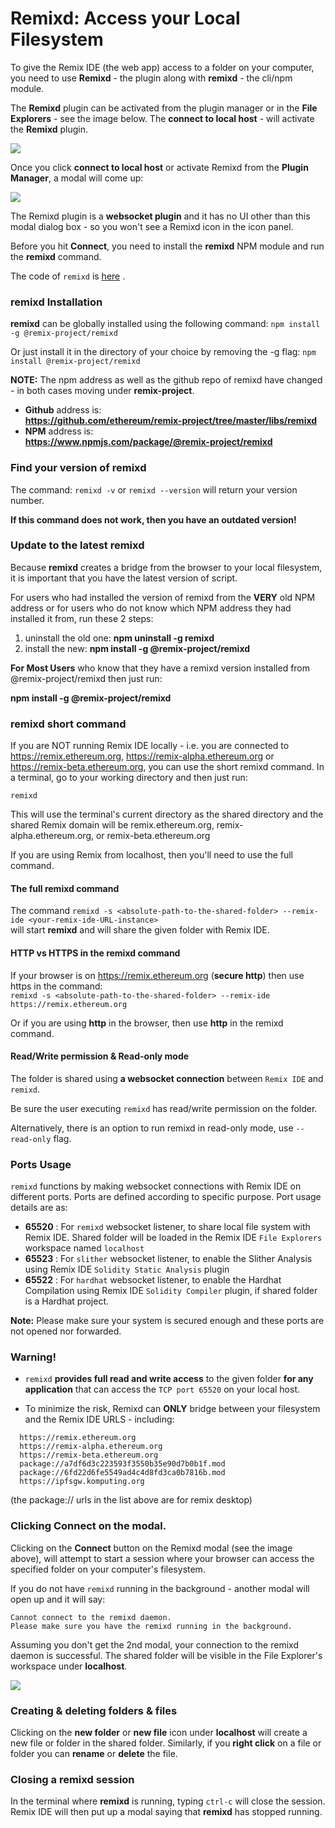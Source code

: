 Remixd: Access your Local Filesystem 
=========================================
To give the Remix IDE (the web app) access to a folder on your computer, you need to use **Remixd** - the plugin along with **remixd** - the cli/npm module. 

The **Remixd** plugin can be activated from the plugin manager or in the **File Explorers** - see the image below.  The **connect to local host** - will activate the **Remixd** plugin.

![](images/a-remixd-fe.png)

Once you click **connect to local host** or activate Remixd from the **Plugin Manager**, a modal will come up:

![](images/a-remixd-modal.png)

The Remixd plugin is a **websocket plugin** and it has no UI other than this modal dialog box - so you won't see a Remixd icon in the icon panel.

Before you hit **Connect**, you need to install the **remixd** NPM module and run the **remixd** command. 

The code of `remixd` is
[here](https://github.com/ethereum/remix-project/tree/master/libs/remixd) .

### remixd Installation
**remixd** can be globally installed using the following command:
`npm install -g @remix-project/remixd`

Or just install it in the directory of your choice by removing the -g flag:
`npm install @remix-project/remixd`

**NOTE:** The npm address as well as the github repo of remixd have changed - in both cases moving under **remix-project**. 
- **Github** address is:<br>
**https://github.com/ethereum/remix-project/tree/master/libs/remixd**
- **NPM** address is: <br>
**https://www.npmjs.com/package/@remix-project/remixd**

### Find your version of remixd
The command: `remixd -v` or `remixd --version` will return your version number.  

**If this command does not work, then you have an outdated version!**
### Update to the latest remixd
Because **remixd** creates a bridge from the browser to your local filesystem, it is important that you have the latest version of script.  

For users who had installed the version of remixd from the **VERY** old NPM address or for users who do not know which NPM address they had installed it from, run these 2 steps:

1. uninstall the old one: **npm uninstall -g remixd**
2. install the new: **npm install -g @remix-project/remixd**

**For Most Users** who know that they have a remixd version installed from @remix-project/remixd then just run: 

**npm install -g @remix-project/remixd**

### remixd short command
If you are NOT running Remix IDE locally - i.e. you are connected to https://remix.ethereum.org, https://remix-alpha.ethereum.org or https://remix-beta.ethereum.org, you can use the short remixd command. In a terminal, go to your working directory and then just run:

`remixd`

This will use the terminal's current directory as the shared directory and the shared Remix domain will be remix.ethereum.org, remix-alpha.ethereum.org, or remix-beta.ethereum.org

If you are using Remix from localhost, then you'll need to use the full command.

#### The full remixd command  
The command `remixd -s <absolute-path-to-the-shared-folder> --remix-ide <your-remix-ide-URL-instance>` <br>will start **remixd** and will share the given folder with Remix IDE. 


#### HTTP vs HTTPS in the remixd command
If your browser is on https://remix.ethereum.org (**secure http**) then use https in the command:<br>
`remixd -s <absolute-path-to-the-shared-folder> --remix-ide https://remix.ethereum.org`

Or if you are using **http** in the browser, then use **http** in the remixd command.

#### Read/Write permission & Read-only mode
The folder is shared using **a websocket connection** between `Remix IDE`
and `remixd`.

Be sure the user executing `remixd` has read/write permission on the
folder.

Alternatively, there is an option to run remixd in read-only mode, use `--read-only` flag.

### Ports Usage

`remixd` functions by making websocket connections with Remix IDE on different ports. Ports are defined according to specific purpose. Port usage details are as:

- **65520** : For `remixd` websocket listener, to share local file system with Remix IDE. Shared folder will be loaded in the Remix IDE `File Explorers` workspace named `localhost`
- **65523** : For `slither` websocket listener, to enable the Slither Analysis using Remix IDE `Solidity Static Analysis` plugin
- **65522** : For `hardhat` websocket listener, to enable the Hardhat Compilation using Remix IDE `Solidity Compiler` plugin, if shared folder is a Hardhat project.

**Note:** Please make sure your system is secured enough and these ports are not opened nor forwarded.

### Warning!
- `remixd` **provides full read and write access** to the given folder **for any
application** that can access the `TCP port 65520` on your local host.

- To minimize the risk, Remixd can **ONLY** bridge between your filesystem and the Remix IDE URLS - including:

```
  https://remix.ethereum.org
  https://remix-alpha.ethereum.org
  https://remix-beta.ethereum.org
  package://a7df6d3c223593f3550b35e90d7b0b1f.mod
  package://6fd22d6fe5549ad4c4d8fd3ca0b7816b.mod
  https://ipfsgw.komputing.org
```
(the package:// urls in the list above are for remix desktop)

### Clicking Connect on the modal.

Clicking on the **Connect** button on the Remixd modal (see the image above), will attempt to start a session where your browser can access the specified folder on your computer's filesystem.

If you do not have `remixd` running in the background - another modal will open up and it will say: 

```
Cannot connect to the remixd daemon. 
Please make sure you have the remixd running in the background.
```

Assuming you don't get the 2nd modal, your connection to the remixd daemon is successful. The shared folder will be visible in the File Explorer's workspace under **localhost**.

![](images/a-ws-localhost.png)

### Creating & deleting folders & files
Clicking on the **new folder** or **new file** icon under **localhost** will create a new file or folder in the shared folder.  Similarly, if you **right click** on a file or folder you can **rename** or **delete** the file.

### Closing a remixd session
In the terminal where **remixd** is running, typing `ctrl-c` will close the session.  Remix IDE will then put up a modal saying that **remixd** has stopped running.
